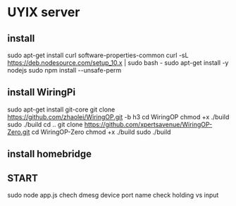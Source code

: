 # UYIX server

## install
sudo apt-get install curl software-properties-common
curl -sL https://deb.nodesource.com/setup_10.x | sudo bash -
sudo apt-get install -y nodejs
sudo npm install --unsafe-perm

## install WiringPi
sudo apt-get install git-core
git clone https://github.com/zhaolei/WiringOP.git -b h3
cd WiringOP
chmod +x ./build
sudo ./build
cd ..
git clone https://github.com/xpertsavenue/WiringOP-Zero.git
cd WiringOP-Zero
chmod +x ./build
sudo ./build

## install homebridge


## START
sudo node app.js
chech dmesg device port name
check holding vs input
